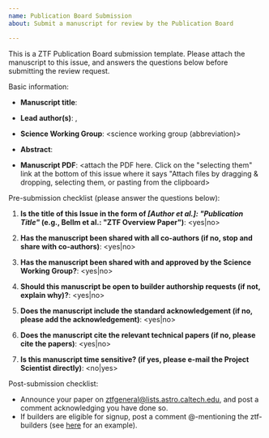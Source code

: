 ```yaml
---
name: Publication Board Submission
about: Submit a manuscript for review by the Publication Board

---
```


This is a ZTF Publication Board submission template. Please attach the manuscript to this issue, and
answers the questions below before submitting the review request.

Basic information:

* **Manuscript title**: <add your title here>

* **Lead author(s)**: <lead author name>, <lead author affiliation>

* **Science Working Group**: <science working group (abbreviation)>

* **Abstract**: <copy your abstract here>

* **Manuscript PDF**: <attach the PDF here. Click on the "selecting them" link at the bottom of this issue where it says "Attach files by dragging & dropping, selecting them, or pasting from the clipboard>

Pre-submission checklist (please answer the questions below):

1. **Is the title of this Issue in the form of *[Author et al.]: "Publication Title"* (e.g., Bellm et al.: "ZTF Overview Paper")**: <yes|no>

1. **Has the manuscript been shared with all co-authors (if no, stop and share with co-authors)**: <yes|no>

1. **Has the manuscript been shared with and approved by the Science Working Group?**: <yes|no>

1. **Should this manuscript be open to builder authorship requests (if not, explain why)?**: <yes|no>

1. **Does the manuscript include the standard acknowledgement (if no, please add the acknowledgement)**: <yes|no>

1. **Does the manuscript cite the relevant technical papers (if no, please cite the papers)**: <yes|no>

1. **Is this manuscript time sensitive? (if yes, please e-mail the Project Scientist directly)**: <no|yes>

Post-submission checklist:

* Announce your paper on ztfgeneral@lists.astro.caltech.edu, and post a comment acknowledging you have done so.
* If builders are eligible for signup, post a comment @-mentioning the ztf-builders (see [here](TBDExample) for an example).
